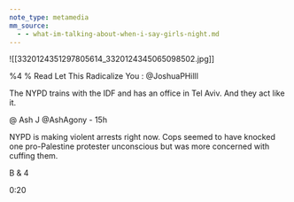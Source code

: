 ```yaml
---
note_type: metamedia
mm_source:
  - - what-im-talking-about-when-i-say-girls-night.md
---
```


![[3320124351297805614_3320124345065098502.jpg]]

%4 % Read Let This Radicalize You
: @JoshuaPHilll

The NYPD trains with the IDF and has an office
in Tel Aviv. And they act like it.

@ Ash J @AshAgony - 15h

NYPD is making violent arrests right now. Cops
seemed to have knocked one pro-Palestine
protester unconscious but was more concerned
with cuffing them.

B & 4

0:20

